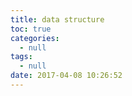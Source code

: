 ```yaml
---
title: data structure
toc: true
categories:
  - null
tags:
  - null
date: 2017-04-08 10:26:52
---
```

